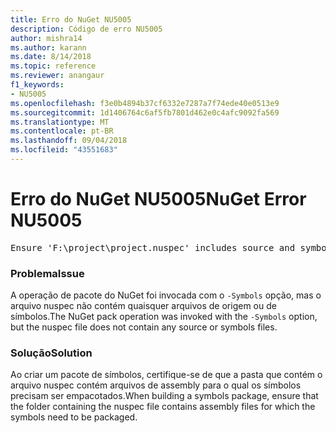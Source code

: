 ```yaml
---
title: Erro do NuGet NU5005
description: Código de erro NU5005
author: mishra14
ms.author: karann
ms.date: 8/14/2018
ms.topic: reference
ms.reviewer: anangaur
f1_keywords:
- NU5005
ms.openlocfilehash: f3e0b4894b37cf6332e7287a7f74ede40e0513e9
ms.sourcegitcommit: 1d1406764c6af5fb7801d462e0c4afc9092fa569
ms.translationtype: MT
ms.contentlocale: pt-BR
ms.lasthandoff: 09/04/2018
ms.locfileid: "43551683"
---
```

# <a name="nuget-error-nu5005"></a><span data-ttu-id="ee344-103">Erro do NuGet NU5005</span><span class="sxs-lookup"><span data-stu-id="ee344-103">NuGet Error NU5005</span></span>
<pre>Ensure 'F:\project\project.nuspec' includes source and symbol files. For help on building symbols package, visit http://docs.nuget.org/.</pre>

### <a name="issue"></a><span data-ttu-id="ee344-104">Problema</span><span class="sxs-lookup"><span data-stu-id="ee344-104">Issue</span></span>

<span data-ttu-id="ee344-105">A operação de pacote do NuGet foi invocada com o `-Symbols` opção, mas o arquivo nuspec não contém quaisquer arquivos de origem ou de símbolos.</span><span class="sxs-lookup"><span data-stu-id="ee344-105">The NuGet pack operation was invoked with the `-Symbols` option, but the nuspec file does not contain any source or symbols files.</span></span>


### <a name="solution"></a><span data-ttu-id="ee344-106">Solução</span><span class="sxs-lookup"><span data-stu-id="ee344-106">Solution</span></span>

<span data-ttu-id="ee344-107">Ao criar um pacote de símbolos, certifique-se de que a pasta que contém o arquivo nuspec contém arquivos de assembly para o qual os símbolos precisam ser empacotados.</span><span class="sxs-lookup"><span data-stu-id="ee344-107">When building a symbols package, ensure that the folder containing the nuspec file contains assembly files for which the symbols need to be packaged.</span></span>

